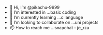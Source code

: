 - 👋 Hi, I’m @pikachu-9999
- 👀 I’m interested in ...basic coding
- 🌱 I’m currently learning ...c language
- 💞️ I’m looking to collaborate on ...uni projects
- 📫 How to reach me ...snapchat - je_rza

<!---
pikachu-9999/pikachu-9999 is a ✨ special ✨ repository because its `README.md` (this file) appears on your GitHub profile.
You can click the Preview link to take a look at your changes.
--->
